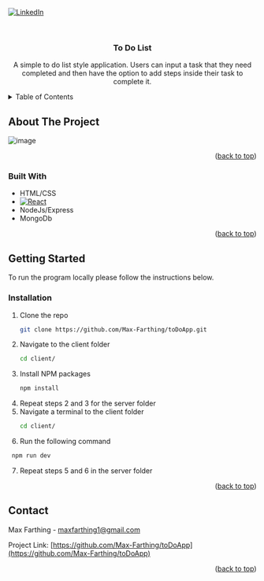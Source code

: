 <!-- Improved compatibility of back to top link: See: https://github.com/othneildrew/Best-README-Template/pull/73 -->
<a id="readme-top"></a>
<!--
*** Thanks for checking out the Best-README-Template. If you have a suggestion
*** that would make this better, please fork the repo and create a pull request
*** or simply open an issue with the tag "enhancement".
*** Don't forget to give the project a star!
*** Thanks again! Now go create something AMAZING! :D
-->



<!-- PROJECT SHIELDS -->
<!--
*** I'm using markdown "reference style" links for readability.
*** Reference links are enclosed in brackets [ ] instead of parentheses ( ).
*** See the bottom of this document for the declaration of the reference variables
*** for contributors-url, forks-url, etc. This is an optional, concise syntax you may use.
*** https://www.markdownguide.org/basic-syntax/#reference-style-links
-->
[![LinkedIn][linkedin-shield]][linkedin-url]



<!-- PROJECT LOGO -->
<br />
<div align="center">
  <a href="https://github.com/Max-Farthing/toDoApp">
  </a>

<h3 align="center">To Do List</h3>

  <p align="center">
    A simple to do list style application. Users can input a task that they need completed and then have the option
    to add steps inside their task to complete it.
    <br />
  </p>
</div>



<!-- TABLE OF CONTENTS -->
<details>
  <summary>Table of Contents</summary>
  <ol>
    <li>
      <a href="#about-the-project">About The Project</a>
      <ul>
        <li><a href="#built-with">Built With</a></li>
      </ul>
    </li>
    <li>
      <a href="#getting-started">Getting Started</a>
      <ul>
        <li><a href="#prerequisites">Prerequisites</a></li>
        <li><a href="#installation">Installation</a></li>
      </ul>
    </li>
    <li><a href="#contact">Contact</a></li>
  </ol>
</details>



<!-- ABOUT THE PROJECT -->
## About The Project

![image](https://github.com/Max-Farthing/toDoApp/assets/148821639/d5bb5a90-d5af-48db-a52e-1e77542134cb)


<p align="right">(<a href="#readme-top">back to top</a>)</p>



### Built With

* HTML/CSS
* [![React][React.js]][React-url]
* NodeJs/Express
* MongoDb

<p align="right">(<a href="#readme-top">back to top</a>)</p>

<!-- GETTING STARTED -->
## Getting Started

To run the program locally please follow the instructions below.

### Installation

1. Clone the repo
   ```sh
   git clone https://github.com/Max-Farthing/toDoApp.git
   ```
2. Navigate to the client folder
   ```sh
   cd client/
   ```
3. Install NPM packages
   ```sh
   npm install
   ```
4. Repeat steps 2 and 3 for the server folder
5. Navigate a terminal to the client folder
   ```sh
   cd client/
   ```
6. Run the following command
  ```sh
   npm run dev
   ```
7. Repeat steps 5 and 6 in the server folder
    

<p align="right">(<a href="#readme-top">back to top</a>)</p>

<!-- CONTACT -->
## Contact

Max Farthing - maxfarthing1@gmail.com

Project Link: [https://github.com/Max-Farthing/toDoApp](https://github.com/Max-Farthing/toDoApp)

<p align="right">(<a href="#readme-top">back to top</a>)</p>

<!-- MARKDOWN LINKS & IMAGES -->
<!-- https://www.markdownguide.org/basic-syntax/#reference-style-links -->
[contributors-shield]: https://img.shields.io/github/contributors/Max-Farthing/toDoApp.svg?style=for-the-badge
[contributors-url]: https://github.com/Max-Farthing/toDoApp/graphs/contributors
[forks-shield]: https://img.shields.io/github/forks/Max-Farthing/toDoApp.svg?style=for-the-badge
[forks-url]: https://github.com/Max-Farthing/toDoApp/network/members
[stars-shield]: https://img.shields.io/github/stars/Max-Farthing/toDoApp.svg?style=for-the-badge
[stars-url]: https://github.com/Max-Farthing/toDoApp/stargazers
[issues-shield]: https://img.shields.io/github/issues/Max-Farthing/toDoApp.svg?style=for-the-badge
[issues-url]: https://github.com/Max-Farthing/toDoApp/issues
[license-shield]: https://img.shields.io/github/license/Max-Farthing/toDoApp.svg?style=for-the-badge
[license-url]: https://github.com/Max-Farthing/toDoApp/blob/master/LICENSE.txt
[linkedin-shield]: https://img.shields.io/badge/-LinkedIn-black.svg?style=for-the-badge&logo=linkedin&colorB=555
[linkedin-url]: https://www.linkedin.com/in/maximus-farthing/
[product-screenshot]: images/screenshot.png
[React.js]: https://img.shields.io/badge/React-20232A?style=for-the-badge&logo=react&logoColor=61DAFB
[React-url]: https://reactjs.org/
[Node.js]: https://nodejs.org/en
[React.js]: https://badgen.net/npm/v/express